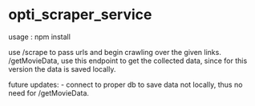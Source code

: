 # opti_scraper_service

usage : npm install

use /scrape to pass urls and begin crawling over the given links.
    /getMovieData, use this endpoint to get the collected data, since for this version the data is saved locally.

future updates:
    - connect to proper db to save data not locally, thus no need for /getMovieData.
